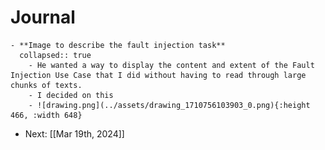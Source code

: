 # Journal
	- **Image to describe the fault injection task**
	  collapsed:: true
		- He wanted a way to display the content and extent of the Fault Injection Use Case that I did without having to read through large chunks of texts.
		- I decided on this
		- ![drawing.png](../assets/drawing_1710756103903_0.png){:height 466, :width 648}
- Next: [[Mar 19th, 2024]]